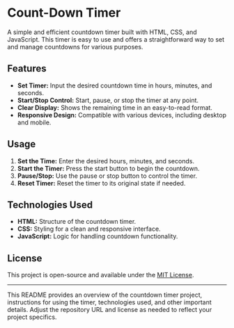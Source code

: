 
# Count-Down Timer

A simple and efficient countdown timer built with HTML, CSS, and JavaScript. This timer is easy to use and offers a straightforward way to set and manage countdowns for various purposes.

## Features

- **Set Timer:** Input the desired countdown time in hours, minutes, and seconds.
- **Start/Stop Control:** Start, pause, or stop the timer at any point.
- **Clear Display:** Shows the remaining time in an easy-to-read format.
- **Responsive Design:** Compatible with various devices, including desktop and mobile.

## Usage

1. **Set the Time:** Enter the desired hours, minutes, and seconds.
2. **Start the Timer:** Press the start button to begin the countdown.
3. **Pause/Stop:** Use the pause or stop button to control the timer.
4. **Reset Timer:** Reset the timer to its original state if needed.

## Technologies Used

- **HTML:** Structure of the countdown timer.
- **CSS:** Styling for a clean and responsive interface.
- **JavaScript:** Logic for handling countdown functionality.

## License

This project is open-source and available under the [MIT License](LICENSE).

--- 

This README provides an overview of the countdown timer project, instructions for using the timer, technologies used, and other important details. Adjust the repository URL and license as needed to reflect your project specifics.
